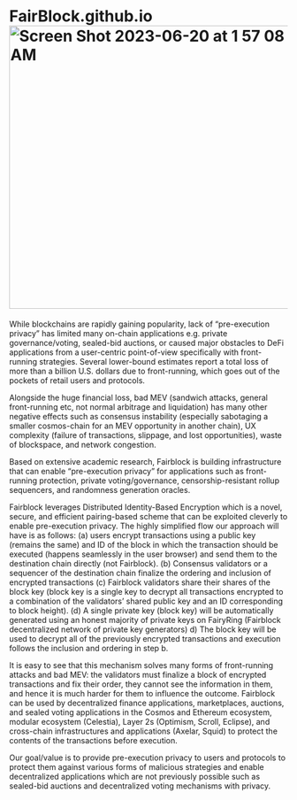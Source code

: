 # FairBlock.github.io<img width="512" alt="Screen Shot 2023-06-20 at 1 57 08 AM" src="https://github.com/Fairblock/FairBlock.github.io/assets/34263018/f92e8ad9-0e0b-4a19-8f08-0a2dd210e163">



While blockchains are rapidly gaining popularity, lack of “pre-execution privacy” has limited many on-chain applications e.g. private governance/voting, sealed-bid auctions, or caused major obstacles to DeFi applications from a user-centric point-of-view specifically with front-running strategies. Several lower-bound estimates report a total loss of more than a billion U.S. dollars due to front-running, which goes out of the pockets of retail users and protocols.

Alongside the huge financial loss, bad MEV (sandwich attacks, general front-running etc, not normal arbitrage and liquidation) has many other negative effects such as consensus instability (especially sabotaging a smaller cosmos-chain for an MEV opportunity in another chain), UX complexity (failure of transactions, slippage, and lost opportunities), waste of blockspace, and network congestion.

Based on extensive academic research, Fairblock is building infrastructure that can enable “pre-execution privacy” for applications such as front-running protection, private voting/governance, censorship-resistant rollup sequencers, and randomness generation oracles.

Fairblock leverages Distributed Identity-Based Encryption which is a novel, secure, and efficient pairing-based scheme that can be exploited cleverly to enable pre-execution privacy. The highly simplified flow our approach will have is as follows:
(a) users encrypt transactions using a public key (remains the same) and ID of the block in which the transaction should be executed (happens seamlessly in the user browser) and send them to the destination chain directly (not Fairblock).
(b) Consensus validators or a sequencer of the destination chain finalize the ordering and inclusion of encrypted transactions 
(c) Fairblock validators share their shares of the block key (block key is a single key to decrypt all transactions encrypted to a combination of the validators’ shared public key and an ID corresponding to block height).
(d) A single private key (block key) will be automatically generated using an honest majority of private keys on FairyRing (Fairblock decentralized network of private key generators)
d) The block key will be used to decrypt all of the previously encrypted transactions and execution follows the inclusion and ordering in step b.

It is easy to see that this mechanism solves many forms of front-running attacks and bad MEV: the validators must finalize a block of encrypted transactions and fix their order, they cannot see the information in them, and hence it is much harder for them to influence the outcome. Fairblock can be used by decentralized finance applications, marketplaces, auctions, and sealed voting applications in the Cosmos and Ethereum ecosystem, modular ecosystem (Celestia), Layer 2s (Optimism, Scroll, Eclipse), and cross-chain infrastructures and applications (Axelar, Squid) to protect the contents of the transactions before execution.

Our goal/value is to provide pre-execution privacy to users and protocols to protect them against various forms of malicious strategies and enable decentralized applications which are not previously possible such as sealed-bid auctions and decentralized voting mechanisms with privacy.
